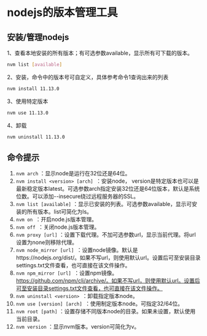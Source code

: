# nodejs的版本管理工具

## 安装/管理nodejs

1、查看本地安装的所有版本；有可选参数available，显示所有可下载的版本。

```bash
nvm list [available]
```

  2、安装，命令中的版本号可自定义，具体参考命令1查询出来的列表

```bash
nvm install 11.13.0
```

  3、使用特定版本

```bash
nvm use 11.13.0
```

  4、卸载

```bash
nvm uninstall 11.13.0
```

## 命令提示

1.  `nvm arch` ：显示node是运行在32位还是64位。
2.  `nvm install <version> [arch] `：安装node， version是特定版本也可以是最新稳定版本latest。可选参数arch指定安装32位还是64位版本，默认是系统位数。可以添加--insecure绕过远程服务器的SSL。
3.  `nvm list [available]` ：显示已安装的列表。可选参数available，显示可安装的所有版本。list可简化为ls。
4.  `nvm on `：开启node.js版本管理。
5.  `nvm off `：关闭node.js版本管理。
6.  `nvm proxy [url]` ：设置下载代理。不加可选参数url，显示当前代理。将url设置为none则移除代理。
7.  `nvm node_mirror [url] `：设置node镜像。默认是https://nodejs.org/dist/。如果不写url，则使用默认url。设置后可至安装目录settings.txt文件查看，也可直接在该文件操作。
8.  `nvm npm_mirror [url] `：设置npm镜像。https://github.com/npm/cli/archive/。如果不写url，则使用默认url。设置后可至安装目录settings.txt文件查看，也可直接在该文件操作。
9.  `nvm uninstall <version> `：卸载指定版本node。
10.  `nvm use [version] [arch] `：使用制定版本node。可指定32/64位。
11.  `nvm root [path]` ：设置存储不同版本node的目录。如果未设置，默认使用当前目录。
12.  `nvm version` ：显示nvm版本。version可简化为v。